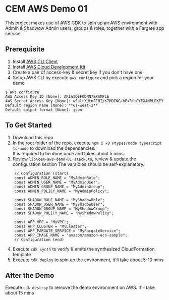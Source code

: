 # CEM AWS Demo 01

This project makes use of AWS CDK to spin up an AWS environment with Admin & Shadwow Admin users, groups & roles, together with a Fargate app service 

## Prerequisite
1. Install [AWS CLI Client](https://docs.aws.amazon.com/cli/latest/userguide/install-cliv2.html)
2. Install [AWS Cloud Development Kit](https://aws.amazon.com/cdk/)
3. Create a pair of access-key & secret key if you don't have one
4. Setup AWS CLI by execute `aws configure` and pick a region for your demo
```
$ aws configure
AWS Access Key ID [None]: AKIAIOSFODNN7EXAMPLE
AWS Secret Access Key [None]: wJalrXUtnFEMI/K7MDENG/bPxRfiCYEXAMPLEKEY
Default region name [None]: **us-west-2**
Default output format [None]: json
```


## To Get Started
1. Download this repo
2. In the root folder of the repo, execute `npm i -D @types/node typescript ts-node` to download the dependancies.   
   It is required to be done once and takes about 5 mins.
3. Review `lib\cem-aws-demo-01-stack.ts`, review & update the configuration section
   The varaibles should be self-explanatory.
```
    // Configuration (start)
    const ADMIN_ROLE_NAME = "MyAdminRole";
    const ADMIN_USER_NAME = "MyAdminUser";
    const ADMIN_GROUP_NAME = "MyAdminGroup";
    const ADMIN_POLICY_NAME = "MyAdminPolicy";

    const SHADOW_ROLE_NAME = "MyShadowRole";
    const SHADOW_USER_NAME = "MyShadowUser";
    const SHADOW_GROUP_NAME = "MyShadowGroup";
    const SHADOW_POLICY_NAME = "MyShadowPolicy";

    const APP_VPC = "MyVPC";
    const APP_CLUSTER = "MyCluster";
    const APP_FARGATE_SERVICE = "MyFargateService";
    const APP_IMAGE_NAME = "amazon/amazon-ecs-sample";
    // Configuration (end)
```
4. Execute `cdk synth` to verify & emits the synthesized CloudFormation template
5. Execute `cdk deploy` to spin up the environment, it'll take about 5-10 mins

## After the Demo
Execute `cdk destroy` to remove the demo environment on AWS.   It'll take about 15 mins
